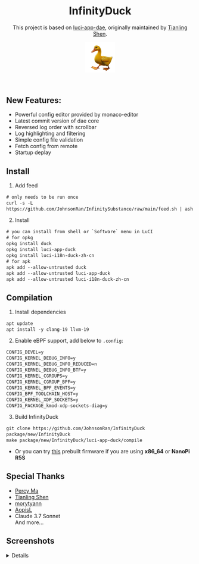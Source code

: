 <div align="center">

# InfinityDuck
This project is based on [luci-app-dae](https://github.com/immortalwrt/luci/tree/master/applications/luci-app-dae), originally maintained by [Tianling Shen](https://github.com/1715173329).

<img src="img/duck.png" border="0" width="16%"></p><br>
</div>

## New Features:
- Powerful config editor provided by monaco-editor
- Latest commit version of dae core
- Reversed log order with scrollbar
- Log highlighting and filtering
- Simple config file validation
- Fetch config from remote
- Startup deplay

## Install
1. Add feed
```shell
# only needs to be run once
curl -s -L https://github.com/JohnsonRan/InfinitySubstance/raw/main/feed.sh | ash
```

2. Install
```shell
# you can install from shell or `Software` menu in LuCI
# for opkg
opkg install duck
opkg install luci-app-duck
opkg install luci-i18n-duck-zh-cn
# for apk
apk add --allow-untrusted duck
apk add --allow-untrusted luci-app-duck
apk add --allow-untrusted luci-i18n-duck-zh-cn
```

## Compilation
1. Install dependencies
```
apt update
apt install -y clang-19 llvm-19
```
2. Enable eBPF support, add below to `.config`:
```
CONFIG_DEVEL=y
CONFIG_KERNEL_DEBUG_INFO=y
CONFIG_KERNEL_DEBUG_INFO_REDUCED=n
CONFIG_KERNEL_DEBUG_INFO_BTF=y
CONFIG_KERNEL_CGROUPS=y
CONFIG_KERNEL_CGROUP_BPF=y
CONFIG_KERNEL_BPF_EVENTS=y
CONFIG_BPF_TOOLCHAIN_HOST=y
CONFIG_KERNEL_XDP_SOCKETS=y
CONFIG_PACKAGE_kmod-xdp-sockets-diag=y
```
3. Build InfinityDuck
```
git clone https://github.com/JohnsonRan/InfinityDuck package/new/InfinityDuck
make package/new/InfinityDuck/luci-app-duck/compile
```
- Or you can try [this](https://github.com/JohnsonRan/opwrt_build_script/releases) prebuilt firmware if you are using **x86_64** or **NanoPi R5S**
## Special Thanks
- [Percy Ma](https://marketplace.visualstudio.com/items?itemName=kecrily.dae)
- [Tianling Shen](https://github.com/1715173329)
- [morytyann](http://github.com/morytyann)
- [AopisL](https://github.com/apoiston)
- Claude 3.7 Sonnet  
And more...

## Screenshots
<details>
 <p>
  <img src="img/ss1.png" alt="config">
  <img src="img/ss2.png" alt="log">
 </p>
</details>
